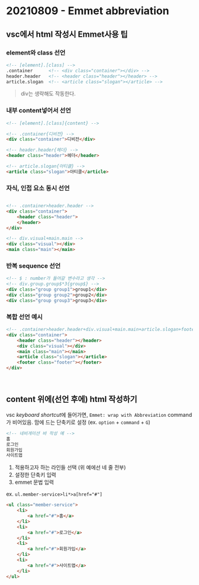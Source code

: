 # 20210809 - Emmet abbreviation

## vsc에서 html 작성시 Emmet사용 팁

### element와 class 선언

```html
<!-- [element].[class] -->
.container      <!-- <div class="container"></div> -->
header.header   <!-- <header class="header"></header> -->
article.slogan  <!-- <article class="slogan"></article> -->
```

> div는 생략해도 작동한다.


### 내부 content넣어서 선언

```html
<!-- [element].[class]{content} -->

<!-- .container{디비전} -->
<div class="container">디비전</div>

<!-- header.header{헤더} -->
<header class="header">헤더</header>

<!-- article.slogan{아티클} -->
<article class="slogan">아티클</article>
```


### 자식, 인접 요소 동시 선언

```html

<!-- .container>header.header -->
<div class="container">
    <header class="header">
    </header>
</div> 

<!-- div.visual+main.main -->
<div class="visual"></div>
<main class="main"></main>
```

### 반복 sequence 선언

```html
<!-- $ : number가 들어갈 변수라고 생각 -->
<!-- div.group.group$*3{group$} -->
<div class="group group1">group1</div>
<div class="group group2">group2</div>
<div class="group group3">group3</div>
```

### 복합 선언 예시

```html
<!-- .container>header.header+div.visual+main.main+article.slogan+footer.footer -->
<div class="container">
    <header class="header"></header>
    <div class="visual"></div>
    <main class="main"></main>
    <article class="slogan"></article>
    <footer class="footer"></footer>
</div>
```



<br>

## content 위에(선언 후에) html 작성하기

vsc *keyboard shortcut*에 들어가면, `Emmet: wrap with Abbreviation` command가 비어있음.
맘에 드는 단축키로 설정 (ex. `option` + `command` + `G`)

```html
<!-- 네비게이션 바 작성 예 -->
홈
로그인
회원가입
사이트맵
```

1. 적용하고자 하는 라인들 선택 (위 예에선 네 줄 전부)
2. 설정한 단축키 입력
3. emmet 문법 입력

ex. `ul.member-service>li*>a[href="#"]`

```html
<ul class="member-service">
    <li>
        <a href="#">홈</a>
    </li>
    <li>
        <a href="#">로그인</a>
    </li>
    <li>
        <a href="#">회원가입</a>
    </li>
    <li>
        <a href="#">사이트맵</a>
    </li>
</ul>
```
